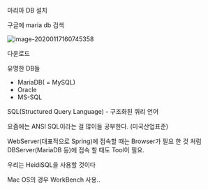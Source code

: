 마리아 DB 설치

구글에 maria db 검색

![image-20200117160745358](C:\Users\student\AppData\Roaming\Typora\typora-user-images\image-20200117160745358.png)

다운로드

유명한 DB들

- MariaDB( = MySQL)
- Oracle
- MS-SQL



SQL(Structured Query Language) -  구조화된 쿼리 언어

요즘에는 ANSI SQL이라는 걸 많이들 공부한다. (미국산업표준)



WebServer(대표적으로 Spring)에 접속할 때는 Browser가 필요 한 것 처럼 DBServer(MariaDB 등)에 접속 할 때도 Tool이 필요. 

우리는 HeidiSQL을 사용할 것이다

Mac OS의 경우 WorkBench 사용..